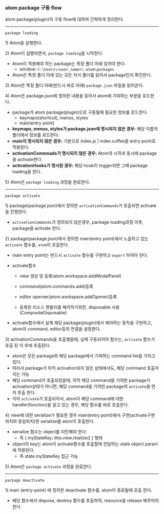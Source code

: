 ### atom package 구동 flow

atom package\(plugin\)의 구동 flow에 대하여 간략하게 정리한다.

---

`package loading`

1\) Atom을 실행한다.

2\) Atom이 실행되면서, `package loading`을 시작한다.

* Atom이 적용해야 하는 package는 특정 폴더 아래 있어야 한다.
  * window: `C:\Users\<user_name>\.atom\packages`
* Atom은 특정 폴더 아래 있는 모든 자식 폴더를 읽어서 package인지 확인한다.

3\) Atom은 특정 폴더 아래\(반드시 바로 아래\) `package.json` 파일을 읽어온다.

4\) Atom은 package.json에 정의한 내용을 읽어서 atom에 기여하는 부분을 로드한다.

* package가 atom package\(plugin\)으로 구동될때 필요한 정보를 로드한다.
  * keymaps\(shortcut\), menus, styles
  * main\(entry point\)
* **keymaps, menus, styles가 package.json에 명시되지 않은 경우:** 해당 이름의 폴더에서 정보를 로드한다.
* **main이 명시되지 않은 경우:** 기본으로 index.js \| index.coffee을 entry point로 적용된다.
* **activationCommnads가 명시되지 않은 경우:** Atom의 시작과 동시에 package을 activate한다.
* **activationHooks가 명시된 경우:** 해당 hook이 tirgger되면 그때 package loading을 한다.

5\) Atom은 `package loading` 과정을 완료한다.

---

`package activate`

1\) package\(package.json\)에서 정의한 `activationCommands`가 호출되면 activate을 진행한다.

* `activationCommands`가 정의되지 않은경우, package loading과정 이후, package을 activate 한다.

2\) package\(package.json\)에서 정의한 main\(entry point\)에서 노출하고 있는 `activate` 함수를, `atom`이 호출한다.

* main entry point는 반드시 `activate` 함수를 구현하고 `export` 하여야 한다.
* activate함수

  * view 생성 및 등록\(atom.workspace.addModalPanel\)

  * command\(atom.commands.add\)등록

  * editor operner\(atom.workspace.addOpener\)등록

  * 등록된 리소스 핸들러를 해지하기위한, disposable 사용 \(CompositeDisposable\)

* activate함수에서 실제 해당 package\(plugin\)에서 해야하는 동작을 구현하고, atom의 command, editor등의 연결을 설정한다.

3\) activationCommands을 호출했을때, 실제 구동되어야 함수는, `activate` 함수가 호출 된 이 후에 호출된다.

* atom은 모든 package와 해당 package에서 기여하는 command list을 가지고 있다.
* 따라서 package가 아직 activation되지 않은 상태에서도, 해당 command 호출까지는 가능
* 해당 command가 호출되었을때, 아직 해당 command을 기여한 package가 activation상태가 아니면, 해당 command을 기여한 package의 `activate`을 먼저 호출 한다.
* 이미 `activate`가 호출되어서, atom이 해당 command에 대한 handler\(function\)을 알고 있는 경우, 해당 함수를 바로 호출한다.

4\) view에 대한 serialize가 필요한 경우 main\(entry point\)에서 구현\(activate구현 위치와 동일위치\)한 serialize를 atom이 호출한다.

* serialize 함수는 object를 리턴해야 한다.
  * 즉 { myStateKey: this.view.reialize\(\) } 형태
* object의 key는 atom이 activate함수를 호출할때 전달하는 state object param에 적용된다.
  * 즉 state.myStateKey 접근 가능

5\) Atom은 `package activate` 과정을 완료한다.

---

`package deactivate`

1\) main \(entry-point\) 에 정의한 deactivate 함수를, atom이 종료될때 호출 한다.

* 해당 함수에서 dispose, destroy 함수를 호출하여, resource을 release 해주어야 한다.





